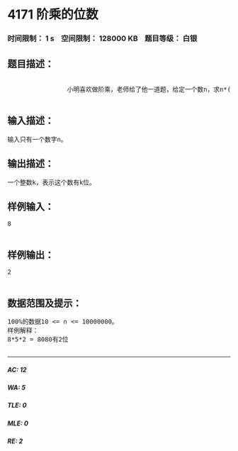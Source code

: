 # 4171 阶乘的位数   
### 时间限制： 1 s&nbsp;&nbsp;&nbsp;&nbsp;空间限制： 128000 KB&nbsp;&nbsp;&nbsp;&nbsp;题目等级： 白银  
## 题目描述：  

<pre>
             
                小明喜欢做阶乘，老师给了他一道题，给定一个数n，求n*(n-3)*(n-6)*(n-9)*...*k，k∈{2, 3, 4}的位数。  

</pre>
  
  
## 输入描述：  

<pre>
输入只有一个数字n。
</pre>
  
  
## 输出描述：  

<pre>
一个整数k，表示这个数有k位。
</pre>
  
  
## 样例输入：  

<pre>
8  

</pre>
  
  
## 样例输出：  

<pre>
2  

</pre>
  
  
## 数据范围及提示：  

<pre>
100%的数据10 <= n <= 10000000。  
样例解释：  
8*5*2 = 8080有2位  

</pre>
  
  
***  

##### AC: 12  
##### WA: 5  
##### TLE: 0  
##### MLE: 0  
##### RE: 2  
